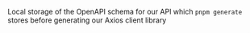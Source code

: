 Local storage of the OpenAPI schema for our API which `pnpm generate` stores before generating our Axios client library
